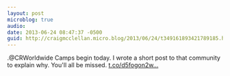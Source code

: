 ```yaml
---
layout: post
microblog: true
audio: 
date: 2013-06-24 08:47:37 -0500
guid: http://craigmcclellan.micro.blog/2013/06/24/t349161893421789185.html
---
```

.@CRWorldwide Camps begin today. I wrote a short post to that community to explain why. You'll all be missed. [t.co/d5fogon2w...](http://t.co/d5fogon2w9)
